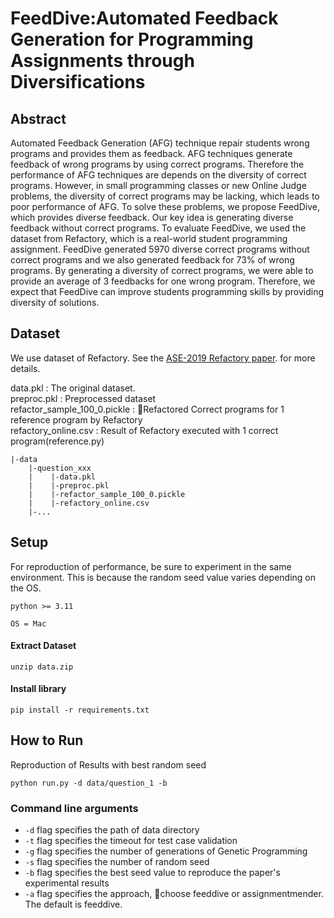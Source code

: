 # FeedDive:Automated Feedback Generation for Programming Assignments through Diversifications

## Abstract

Automated Feedback Generation (AFG) technique repair students wrong programs and provides them as feedback. AFG techniques generate feedback of wrong programs by using correct programs. Therefore the performance of AFG techniques are depends on the diversity of correct programs. However, in small programming classes or new Online Judge problems, the diversity of correct programs may be lacking, which leads to poor performance of AFG. To solve these problems, we propose FeedDive, which provides diverse feedback. Our key idea is generating diverse feedback without correct programs. To evaluate FeedDive, we used the dataset from Refactory, which is a real-world student programming assignment. FeedDive generated 5970 diverse correct programs without correct programs and we also generated feedback for 73\% of wrong programs. By generating a diversity of correct programs, we were able to provide an average of 3 feedbacks for one wrong program. Therefore, we expect that FeedDive can improve students  programming skills by providing diversity of solutions.

## Dataset

We use dataset of Refactory. See the [ASE-2019 Refactory paper](https://ieeexplore.ieee.org/abstract/document/8952522). for more details.

data.pkl : The original dataset.  
preproc.pkl : Preprocessed dataset  
refactor_sample_100_0.pickle : Refactored Correct programs for 1 reference program by Refactory  
refactory_online.csv : Result of Refactory executed with 1 correct program(reference.py)  

```
|-data
    |-question_xxx
    |    |-data.pkl
    |    |-preproc.pkl
    |    |-refactor_sample_100_0.pickle
    |    |-refactory_online.csv
    |-...
```

## Setup

For reproduction of performance, be sure to experiment in the same environment. This is because the random seed value varies depending on the OS.

`python >= 3.11`

`OS = Mac`

#### Extract Dataset

```
unzip data.zip
```

#### Install library

```
pip install -r requirements.txt
```

## How to Run

Reproduction of Results with best random seed

```
python run.py -d data/question_1 -b
```

### Command line arguments

- `-d` flag specifies the path of data directory
- `-t` flag specifies the timeout for test case validation
- `-g` flag specifies the number of generations of Genetic Programming
- `-s` flag specifies the number of random seed
- `-b` flag specifies the best seed value to reproduce the paper's experimental results
- `-a` flag specifies the approach, choose feeddive or assignmentmender. The default is feeddive.
